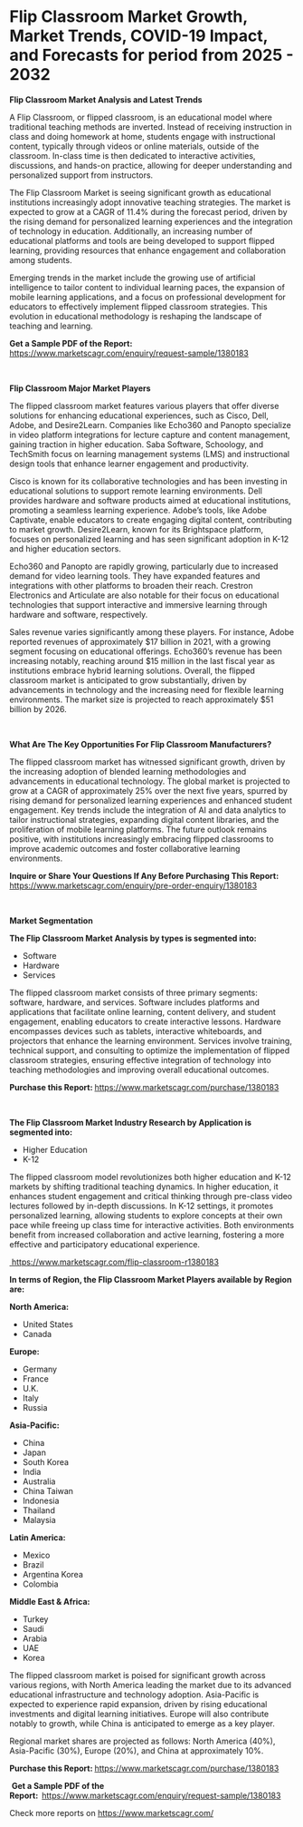 <p><h1>Flip Classroom Market Growth, Market Trends, COVID-19 Impact, and Forecasts for period from 2025 - 2032</h1></p><p><strong>Flip Classroom Market Analysis and Latest Trends</strong></p>
<p><p>A Flip Classroom, or flipped classroom, is an educational model where traditional teaching methods are inverted. Instead of receiving instruction in class and doing homework at home, students engage with instructional content, typically through videos or online materials, outside of the classroom. In-class time is then dedicated to interactive activities, discussions, and hands-on practice, allowing for deeper understanding and personalized support from instructors.</p><p>The Flip Classroom Market is seeing significant growth as educational institutions increasingly adopt innovative teaching strategies. The market is expected to grow at a CAGR of 11.4% during the forecast period, driven by the rising demand for personalized learning experiences and the integration of technology in education. Additionally, an increasing number of educational platforms and tools are being developed to support flipped learning, providing resources that enhance engagement and collaboration among students. </p><p>Emerging trends in the market include the growing use of artificial intelligence to tailor content to individual learning paces, the expansion of mobile learning applications, and a focus on professional development for educators to effectively implement flipped classroom strategies. This evolution in educational methodology is reshaping the landscape of teaching and learning.</p></p>
<p><strong>Get a Sample PDF of the Report:&nbsp;</strong> <a href="https://www.marketscagr.com/enquiry/request-sample/1380183?utm_campaign=3195&utm_medium=2&utm_source=Github&utm_content=ia&utm_term=11032025&utm_id=flip-classroom">https://www.marketscagr.com/enquiry/request-sample/1380183</a></p>
<p>&nbsp;</p>
<p><strong>Flip Classroom Major Market Players</strong></p>
<p><p>The flipped classroom market features various players that offer diverse solutions for enhancing educational experiences, such as Cisco, Dell, Adobe, and Desire2Learn. Companies like Echo360 and Panopto specialize in video platform integrations for lecture capture and content management, gaining traction in higher education. Saba Software, Schoology, and TechSmith focus on learning management systems (LMS) and instructional design tools that enhance learner engagement and productivity.</p><p>Cisco is known for its collaborative technologies and has been investing in educational solutions to support remote learning environments. Dell provides hardware and software products aimed at educational institutions, promoting a seamless learning experience. Adobe’s tools, like Adobe Captivate, enable educators to create engaging digital content, contributing to market growth. Desire2Learn, known for its Brightspace platform, focuses on personalized learning and has seen significant adoption in K-12 and higher education sectors.</p><p>Echo360 and Panopto are rapidly growing, particularly due to increased demand for video learning tools. They have expanded features and integrations with other platforms to broaden their reach. Crestron Electronics and Articulate are also notable for their focus on educational technologies that support interactive and immersive learning through hardware and software, respectively.</p><p>Sales revenue varies significantly among these players. For instance, Adobe reported revenues of approximately $17 billion in 2021, with a growing segment focusing on educational offerings. Echo360’s revenue has been increasing notably, reaching around $15 million in the last fiscal year as institutions embrace hybrid learning solutions. Overall, the flipped classroom market is anticipated to grow substantially, driven by advancements in technology and the increasing need for flexible learning environments. The market size is projected to reach approximately $51 billion by 2026.</p></p>
<p>&nbsp;</p>
<p><strong>What Are The Key Opportunities For Flip Classroom Manufacturers?</strong></p>
<p><p>The flipped classroom market has witnessed significant growth, driven by the increasing adoption of blended learning methodologies and advancements in educational technology. The global market is projected to grow at a CAGR of approximately 25% over the next five years, spurred by rising demand for personalized learning experiences and enhanced student engagement. Key trends include the integration of AI and data analytics to tailor instructional strategies, expanding digital content libraries, and the proliferation of mobile learning platforms. The future outlook remains positive, with institutions increasingly embracing flipped classrooms to improve academic outcomes and foster collaborative learning environments.</p></p>
<p><strong>Inquire or Share Your Questions If Any Before Purchasing This Report:</strong> <a href="https://www.marketscagr.com/enquiry/pre-order-enquiry/1380183?utm_campaign=3195&utm_medium=2&utm_source=Github&utm_content=ia&utm_term=11032025&utm_id=flip-classroom">https://www.marketscagr.com/enquiry/pre-order-enquiry/1380183</a></p>
<p>&nbsp;</p>
<p><strong>Market Segmentation</strong></p>
<p><strong>The Flip Classroom Market Analysis by types is segmented into:</strong></p>
<p><ul><li>Software</li><li>Hardware</li><li>Services</li></ul></p>
<p><p>The flipped classroom market consists of three primary segments: software, hardware, and services. Software includes platforms and applications that facilitate online learning, content delivery, and student engagement, enabling educators to create interactive lessons. Hardware encompasses devices such as tablets, interactive whiteboards, and projectors that enhance the learning environment. Services involve training, technical support, and consulting to optimize the implementation of flipped classroom strategies, ensuring effective integration of technology into teaching methodologies and improving overall educational outcomes.</p></p>
<p><strong>Purchase this Report:&nbsp;</strong><a href="https://www.marketscagr.com/purchase/1380183?utm_campaign=3195&utm_medium=2&utm_source=Github&utm_content=ia&utm_term=11032025&utm_id=flip-classroom">https://www.marketscagr.com/purchase/1380183</a></p>
<p>&nbsp;</p>
<p><strong>The Flip Classroom Market Industry Research by Application is segmented into:</strong></p>
<p><ul><li>Higher Education</li><li>K-12</li></ul></p>
<p><p>The flipped classroom model revolutionizes both higher education and K-12 markets by shifting traditional teaching dynamics. In higher education, it enhances student engagement and critical thinking through pre-class video lectures followed by in-depth discussions. In K-12 settings, it promotes personalized learning, allowing students to explore concepts at their own pace while freeing up class time for interactive activities. Both environments benefit from increased collaboration and active learning, fostering a more effective and participatory educational experience.</p></p>
<p><a href="https://www.marketscagr.com/flip-classroom-r1380183?utm_campaign=3195&utm_medium=2&utm_source=Github&utm_content=ia&utm_term=11032025&utm_id=flip-classroom">&nbsp;https://www.marketscagr.com/flip-classroom-r1380183</a></p>
<p><strong>In terms of Region, the Flip Classroom Market Players available by Region are:</strong></p>
<p>
    <p> <strong> North America: </strong>
        <ul>
            <li>United States</li>
            <li>Canada</li>
        </ul>
        </p> 
    <p> <strong> Europe: </strong>
        <ul>
            <li>Germany</li>
            <li>France</li>
            <li>U.K.</li>
            <li>Italy</li>
            <li>Russia</li>
        </ul>
        </p> 
    <p> <strong> Asia-Pacific: </strong>
        <ul>
            <li>China</li>
            <li>Japan</li>
            <li>South Korea</li>
            <li>India</li>
            <li>Australia</li>
            <li>China Taiwan</li>
            <li>Indonesia</li>
            <li>Thailand</li>
            <li>Malaysia</li>
        </ul>
        </p> 
    <p> <strong> Latin America: </strong>
        <ul>
            <li>Mexico</li>
            <li>Brazil</li>
            <li>Argentina Korea</li>
            <li>Colombia</li>
        </ul>
        </p> 
    <p> <strong> Middle East & Africa: </strong>
        <ul>
            <li>Turkey</li>
            <li>Saudi</li>
            <li>Arabia</li>
            <li>UAE</li>
            <li>Korea</li>
        </ul>
    </p>
    </p>
<p><p>The flipped classroom market is poised for significant growth across various regions, with North America leading the market due to its advanced educational infrastructure and technology adoption. Asia-Pacific is expected to experience rapid expansion, driven by rising educational investments and digital learning initiatives. Europe will also contribute notably to growth, while China is anticipated to emerge as a key player. </p><p>Regional market shares are projected as follows: North America (40%), Asia-Pacific (30%), Europe (20%), and China at approximately 10%.</p></p>
<p><strong>Purchase this Report: </strong><a href="https://www.marketscagr.com/purchase/1380183?utm_campaign=3195&utm_medium=2&utm_source=Github&utm_content=ia&utm_term=11032025&utm_id=flip-classroom">https://www.marketscagr.com/purchase/1380183</a></p>
<p>&nbsp;<strong>Get a Sample PDF of the Report:&nbsp;&nbsp;</strong><a href="https://www.marketscagr.com/enquiry/request-sample/1380183?utm_campaign=3195&utm_medium=2&utm_source=Github&utm_content=ia&utm_term=11032025&utm_id=flip-classroom">https://www.marketscagr.com/enquiry/request-sample/1380183</a></p>
<p><strong></strong></p>
<p>Check more reports on <a href="https://www.marketscagr.com/?utm_campaign=3195&utm_medium=2&utm_source=Github&utm_content=ia&utm_term=11032025&utm_id=flip-classroom">https://www.marketscagr.com/</a></p>